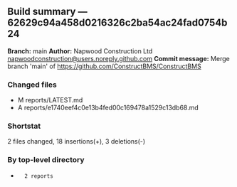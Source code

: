 ## Build summary — 62629c94a458d0216326c2ba54ac24fad0754b24

**Branch:** main
**Author:** Napwood Construction Ltd <napwoodconstruction@users.noreply.github.com>
**Commit message:** Merge branch 'main' of https://github.com/ConstructBMS/ConstructBMS

### Changed files
 - M	reports/LATEST.md
 - A	reports/e1740eef4c0e13b4fed00c169478a1529c13db68.md

### Shortstat
 2 files changed, 18 insertions(+), 3 deletions(-)

### By top-level directory
 -       2 reports
